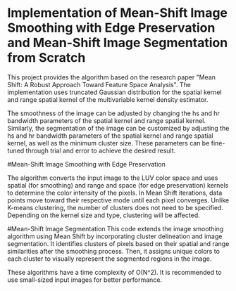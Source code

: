 # Implementation of Mean-Shift Image Smoothing with Edge Preservation and Mean-Shift Image Segmentation from Scratch

This project provides the algorithm based on the research paper "Mean Shift: A Robust Approach Toward Feature Space Analysis". The implementation uses truncated Gaussian distribution for the spatial kernel and range spatial kernel of the multivariable kernel density estimator.

The smoothness of the image can be adjusted by changing the hs and hr bandwidth parameters of the spatial kernel and range spatial kernel. Similarly, the segmentation of the image can be customized by adjusting the hs and hr bandwidth parameters of the spatial kernel and range spatial kernel, as well as the minimum cluster size. These parameters can be fine-tuned through trial and error to achieve the desired result.

#Mean-Shift Image Smoothing with Edge Preservation

The algorithm converts the input image to the LUV color space and uses spatial (for smoothing) and range and space (for edge preservation) kernels to determine the color intensity of the pixels. In Mean Shift iterations, data points move toward their respective mode until each pixel converges. Unlike K-means clustering, the number of clusters does not need to be specified. Depending on the kernel size and type, clustering will be affected.

#Mean-Shift Image Segmentation
This code extends the image smoothing algorithm using Mean Shift by incorporating cluster delineation and image segmentation. It identifies clusters of pixels based on their spatial and range similarities after the smoothing process. Then, it assigns unique colors to each cluster to visually represent the segmented regions in the image.

These algorithms have a time complexity of O(N^2). It is recommended to use small-sized input images for better performance.


